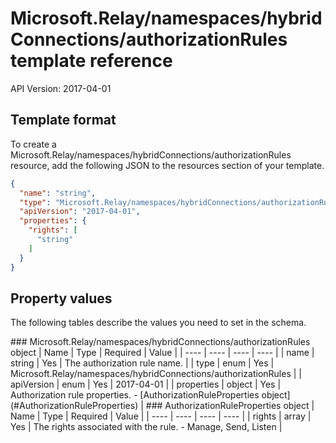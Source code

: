 # Microsoft.Relay/namespaces/hybridConnections/authorizationRules template reference
API Version: 2017-04-01
## Template format

To create a Microsoft.Relay/namespaces/hybridConnections/authorizationRules resource, add the following JSON to the resources section of your template.

```json
{
  "name": "string",
  "type": "Microsoft.Relay/namespaces/hybridConnections/authorizationRules",
  "apiVersion": "2017-04-01",
  "properties": {
    "rights": [
      "string"
    ]
  }
}
```
## Property values

The following tables describe the values you need to set in the schema.

<a id="Microsoft.Relay/namespaces/hybridConnections/authorizationRules" />
### Microsoft.Relay/namespaces/hybridConnections/authorizationRules object
|  Name | Type | Required | Value |
|  ---- | ---- | ---- | ---- |
|  name | string | Yes | The authorization rule name. |
|  type | enum | Yes | Microsoft.Relay/namespaces/hybridConnections/authorizationRules |
|  apiVersion | enum | Yes | 2017-04-01 |
|  properties | object | Yes | Authorization rule properties. - [AuthorizationRuleProperties object](#AuthorizationRuleProperties) |


<a id="AuthorizationRuleProperties" />
### AuthorizationRuleProperties object
|  Name | Type | Required | Value |
|  ---- | ---- | ---- | ---- |
|  rights | array | Yes | The rights associated with the rule. - Manage, Send, Listen |

